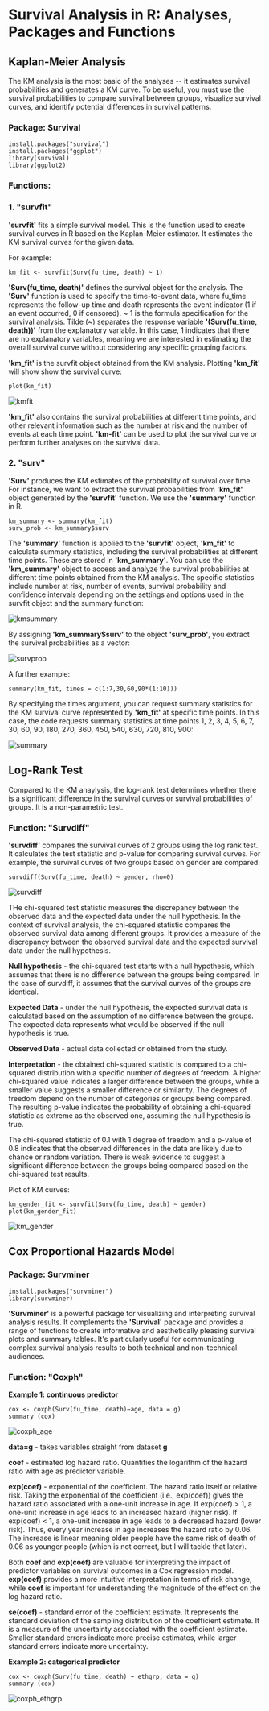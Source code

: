 # Survival Analysis in R: Analyses, Packages and Functions

## Kaplan-Meier Analysis
The KM analysis is the most basic of the analyses -- it estimates survival probabilities and generates a KM curve. To be useful, you must use the survival probabilities to compare survival between groups, visualize survival curves, and identify potential differences in survival patterns.

### Package: Survival
```
install.packages("survival")
install.packages("ggplot")
library(survival)
library(ggplot2)
```
### Functions:

### 1. "survfit"
**'survfit'** fits a simple survival model. This is the function used to create survival curves in R based on the Kaplan-Meier estimator. It estimates the KM survival curves for the given data. 

For example:

```
km_fit <- survfit(Surv(fu_time, death) ~ 1)
```

**'Surv(fu_time, death)'** defines the survival object for the analysis. The **'Surv'** function is used to specify the time-to-event data, where fu_time represents the follow-up time and death represents the event indicator (1 if an event occurred, 0 if censored). ~ 1 is the formula specification for the survival analysis. Tilde (~) separates the response variable **'(Surv(fu_time, death))'** from the explanatory variable. In this case, 1 indicates that there are no explanatory variables, meaning we are interested in estimating the overall survival curve without considering any specific grouping factors.

**'km_fit'** is the survfit object obtained from the KM analysis. Plotting **'km_fit'** will show show the survival curve:

```
plot(km_fit)
```

![kmfit](https://github.com/1Genevieve/Survival_Analysis/blob/master/kmfit2.JPG)

**'km_fit'** also contains the survival probabilities at different time points, and other relevant information such as the number at risk and the number of events at each time point. **'km-fit'** can be used to plot the survival curve or perform further analyses on the survival data. 

### 2. "surv" 
**'Surv'** produces the KM estimates of the probability of survival over time. For instance, we want to extract the survival probabilities from **'km_fit'** object generated by the **'survfit'** function. We use the **'summary'** function in R. 

```
km_summary <- summary(km_fit)
surv_prob <- km_summary$surv
```

The **'summary'** function is applied to the **'survfit'** object, **'km_fit'** to calculate summary statistics, including the survival probabilities at different time points. These are stored in **'km_summary'**. You can use the **'km_summary'** object to access and analyze the survival probabilities at different time points obtained from the KM analysis. The specific statistics include number at risk, number of events, survival probability and confidence intervals depending on the settings and options used in the survfit object and the summary function:

![kmsummary](https://github.com/1Genevieve/Survival_Analysis/blob/master/kmsummary.JPG)

By assigning **'km_summary$surv'** to the object **'surv_prob'**, you extract the survival probabilities as a vector:

![survprob](https://github.com/1Genevieve/Survival_Analysis/blob/master/survprob.JPG)

A further example:

```
summary(km_fit, times = c(1:7,30,60,90*(1:10))) 
```

By specifying the times argument, you can request summary statistics for the KM survival curve represented by **'km_fit'** at specific time points. In this case, the code requests summary statistics at time points 1, 2, 3, 4, 5, 6, 7, 30, 60, 90, 180, 270, 360, 450, 540, 630, 720, 810, 900:

![summary](https://github.com/1Genevieve/Survival_Analysis/blob/master/summary1.JPG)

## Log-Rank Test
Compared to the KM anaylysis, the log-rank test determines whether there is a significant difference in the survival curves or survival probabilities of groups. It is a non-parametric test.

### Function: "Survdiff" 
**'survdiff'** compares the survival curves of 2 groups using the log rank test. It calculates the test statistic and p-value for comparing survival curves. For example, the survival curves of two groups based on gender are compared: 

```
survdiff(Surv(fu_time, death) ~ gender, rho=0) 
```

![survdiff](https://github.com/1Genevieve/Survival_Analysis/blob/master/survdiff1.JPG)

THe chi-squared test statistic measures the discrepancy between the observed data and the expected data under the null hypothesis. In the context of survival analysis, the chi-squared statistic compares the observed survival data among different groups. It provides a measure of the discrepancy between the observed survival data and the expected survival data under the null hypothesis.

**Null hypothesis** - the chi-squared test starts with a null hypothesis, which assumes that there is no difference between the groups being compared. In the case of survdiff, it assumes that the survival curves of the groups are identical.

**Expected Data** - under the null hypothesis, the expected survival data is calculated based on the assumption of no difference between the groups. The expected data represents what would be observed if the null hypothesis is true.

**Observed Data** - actual data collected or obtained from the study.

**Interpretation** - the obtained chi-squared statistic is compared to a chi-squared distribution with a specific number of degrees of freedom. A higher chi-squared value indicates a larger difference between the groups, while a smaller value suggests a smaller difference or similarity. The degrees of freedom depend on the number of categories or groups being compared. The resulting p-value indicates the probability of obtaining a chi-squared statistic as extreme as the observed one, assuming the null hypothesis is true.

The chi-squared statistic of 0.1 with 1 degree of freedom and a p-value of 0.8 indicates that the observed differences in the data are likely due to chance or random variation. There is weak evidence to suggest a significant difference between the groups being compared based on the chi-squared test results.

Plot of KM curves:

```
km_gender_fit <- survfit(Surv(fu_time, death) ~ gender)
plot(km_gender_fit)
```

![km_gender](https://github.com/1Genevieve/Survival_Analysis/blob/master/kmfit_gender.JPG)

## Cox Proportional Hazards Model


### Package: Survminer
```
install.packages("survminer")
library(survminer)
```
**'Survminer'** is a powerful package for visualizing and interpreting survival analysis results. It complements the **'Survival'** package and provides a range of functions to create informative and aesthetically pleasing survival plots and summary tables. It's particularly useful for communicating complex survival analysis results to both technical and non-technical audiences.

### Function: "Coxph"

**Example 1: continuous predictor**
```
cox <- coxph(Surv(fu_time, death)~age, data = g)
summary (cox)
```
![coxph_age](https://github.com/1Genevieve/Survival_Analysis/blob/master/coxph_age.JPG)

**data=g** - takes variables straight from dataset **g**

**coef** - estimated log hazard ratio. Quantifies the logarithm of the hazard ratio with age as predictor variable.

**exp(coef)** - exponential of the coefficient. The hazard ratio itself or relative risk. Taking the exponential of the coefficient (i.e., exp(coef)) gives the hazard ratio associated with a one-unit increase in age. If exp(coef) > 1, a one-unit increase in age leads to an increased hazard (higher risk). If exp(coef) < 1, a one-unit increase in age leads to a decreased hazard (lower risk). Thus, every year increase in age increases the hazard ratio by 0.06. The increase is linear meaning older people have the same risk of death of 0.06 as younger people (which is not correct, but I will tackle that later). 

Both **coef** and **exp(coef)** are valuable for interpreting the impact of predictor variables on survival outcomes in a Cox regression model. **exp(coef)** provides a more intuitive interpretation in terms of risk change, while **coef** is important for understanding the magnitude of the effect on the log hazard ratio.

**se(coef)** - standard error of the coefficient estimate. It represents the standard deviation of the sampling distribution of the coefficient estimate. It is a measure of the uncertainty associated with the coefficient estimate. Smaller standard errors indicate more precise estimates, while larger standard errors indicate more uncertainty.

**Example 2: categorical predictor**
```
cox <- coxph(Surv(fu_time, death) ~ ethgrp, data = g)
summary (cox)
```
![coxph_ethgrp](https://github.com/1Genevieve/Survival_Analysis/blob/master/coxph.JPG)
